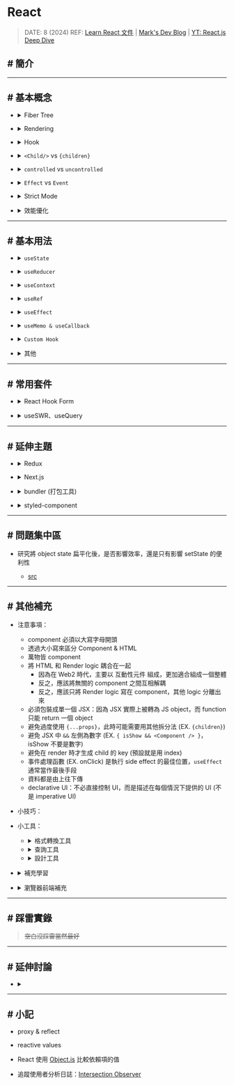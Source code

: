 ##### <!-- 收起 -->

<!----------- ref start ----------->

[Object.is]: https://developer.mozilla.org/zh-CN/docs/Web/JavaScript/Reference/Global_Objects/Object/is
[Rspack]: https://rspack.dev/zh/
[webpack]: https://webpack.docschina.org/concepts/
[Vite]: https://cn.vitejs.dev/guide/
[React Compiler]: https://react.dev/learn/react-compiler
[Bundlephobia]: https://bundlephobia.com/
[簡化模擬 useState 行為]: ../src/code/useStateMock.js
[The Rules of React]: https://gist.github.com/sebmarkbage/75f0838967cd003cd7f9ab938eb1958f
[各種格式轉換]: https://transform.tools/html-to-jsx
[The how and why on React’s usage of linked list in Fiber to walk the component’s tree]: https://angularindepth.com/posts/1007/the-how-and-why-on-reacts-usage-of-linked-list-in-fiber-to-walk-the-components-tree
[In-depth explanation of state and props update in React]: https://angularindepth.com/posts/1009/in-depth-explanation-of-state-and-props-update-in-react
[Inside Fiber: in-depth overview of the new reconciliation algorithm in React]: https://angularindepth.com/posts/1008/inside-fiber-in-depth-overview-of-the-new-reconciliation-algorithm-in-react
[YT: React.js Deep Dive]: https://youtu.be/7YhdqIR2Yzo?list=PLxRVWC-K96b0ktvhd16l3xA6gncuGP7gJ
[Why React Context is Not a "State Management" Tool (and Why It Doesn't Replace Redux)]: https://blog.isquaredsoftware.com/2021/01/context-redux-differences/
[react-reconciler]: https://www.npmjs.com/package/react-reconciler
[圖解 React]: https://7km.top/main/macro-structure/
[mini-react 翻譯？]: https://github.com/lizuncong/mini-react
[Introducing the React Profiler]: https://legacy.reactjs.org/blog/2018/09/10/introducing-the-react-profiler.html
[Profile a React App for Performance]: https://kentcdodds.com/blog/profile-a-react-app-for-performance
[React as a UI Runtime]: https://overreacted.io/react-as-a-ui-runtime/
[Getting Closure on React Hooks]: https://www.swyx.io/hooks
[互動式視覺化 React hooks 時間軸]: https://julesblom.com/writing/react-hook-component-timeline
[A (Mostly) Complete Guide to React Rendering Behavior]: https://blog.isquaredsoftware.com/2020/05/blogged-answers-a-mostly-complete-guide-to-react-rendering-behavior/
[Mark's Dev Blog]: https://blog.isquaredsoftware.com/series/blogged-answers/
[React 開發者一定要知道的底層機制 — React Fiber Reconciler]: https://medium.com/starbugs/react-開發者一定要知道的底層架構-react-fiber-c3ccd3b047a1
[state structure]: https://zh-hans.react.dev/learn/choosing-the-state-structure
[React 18 effect 函式執行兩次的原因及 useEffect 常見情境]: https://medium.com/@linyawun031/react-react-18-effect-函式執行兩次的原因及-useeffect-常見情境-2dc65c18b64b
[React 18 新功能之自動批次更新]: https://juejin.cn/post/7153814771937067044
[Learn React 文件]: https://react.dev/learn
[React Profiler]: https://max80713.medium.com/使用-react-profiler-來觀察-react-web-app-的渲染狀況並進行效能優化-bde15fe3d267
[why-did-you-render]: https://segmentfault.com/a/1190000023031115

<!----------- ref end ----------->

# React

> DATE: 8 (2024)
> REF: [Learn React 文件] | [Mark's Dev Blog] | [YT: React.js Deep Dive]

## # 簡介

---

## # 基本概念

<!-- Fiber Tree -->

- <details close>
  <summary>Fiber Tree</summary>

  <!-- REF -->

  - <details close>
    <summary>REF</summary>

    - [React 開發者一定要知道的底層機制 — React Fiber Reconciler]
    - [Inside Fiber: in-depth overview of the new reconciliation algorithm in React]
    - [The how and why on React’s usage of linked list in Fiber to walk the component’s tree]
    - [Fiber Object](../src/code/fiber.types.ts.md)

    </details>

  <!-- 行為特性 -->

  - <details close>
    <summary>行為特性</summary>

    - `Fiber`：An unit of work for React to process
    - 改為 `Fiber`，使 render work 可切分成 `chunks`，因此可加入 `Scheduler` 按照優先程度調配 work 順序，因此也可重做 work，也可丟棄不需要的 work
    - 改變：Stack (recursion) -> `Linked List (workLoop)`。因此可隨時中斷再繼續，也可調整插入優先 work
    - Diff 改用 `heuristic algorithm`，使得 O(n³) -> `O(n)`

    </details>

  <!-- 結構分析 -->

  - <details close>
    <summary>結構分析</summary>

    - 轉換過程：`JSX` -> `React Elements` (tree) -> `Fiber Nodes` (tree)

    - Linked List 指向：`child` 指向第一個子節點，`sibling` 指向下一個兄弟節點，`return` 指向要返回的父節點

    - DFS：`child` -> `self` -> `sibling` (最後可以直接 return 回父節點)

    </details>

  <!-- 其他補充 -->

  - <details close>
    <summary>其他補充</summary>

    - 與以前的 VDOM Tree 結構不一樣，因為現在使用 Fiber object 而稱為 Fiber Tree
      (但其實就是 VDOM 的部分，但有在討論用哪個名詞較為恰當，目前查到的用詞幾乎都是稱呼 VDOM，筆記中我也直接稱為 `VDOM`)

    </details>

  <!-- 圖片說明 -->

  - <details close>
    <summary>圖片說明</summary>

    ![](../src/image/Fiber_Tree.gif)

    </details>

  </details>

<!-- Rendering -->

- <details close>
  <summary>Rendering</summary>

  <!-- REF -->

  - <details close>
    <summary>REF</summary>

    - [A (Mostly) Complete Guide to React Rendering Behavior]
    - [互動式視覺化 React hooks 時間軸]
    - [In-depth explanation of state and props update in React]

    </details>

  - 一般提到的 Render 是指 Reconciler 的 `render phase`

  <!-- 名詞解釋 -->

  - <details close>
    <summary>名詞解釋</summary>

    <!-- Render -->

    - <details close>
      <summary>Render</summary>

      - 定義：在 React 中指的是製作 VDOM
      - 細節：

        - 也就是會執行一遍 Functional Component 內部的 render logic
        - 沒使用 Hook 優化的計算都會再計算一次
        - 如果 child 的 component type & key 相同，則會直接將計算結果更新在舊有的 Fiber object

      - 解釋：

        - 為了避免與 VDOM Render 搞混，React 官方將 `browser rendering` 稱為 `painting`
        - 而在更新 real DOM 之後，瀏覽器就會重新繪製螢幕，這個過程原本應該稱為 `browser rendering`

      </details>

    <!-- Reconciliation -->

    - <details close>
      <summary>Reconciliation</summary>

      - 定義：re-render 後，VDOM 會先與 last VDOM 做比對，再將差異更新到 real DOM 的過程

      </details>

    </details>

  <!-- 渲染流程 -->

  - <details close>
    <summary>頁面渲染流程</summary>

    - 流程：`Scheduler` -> `Reconciler` -> `Renderer`

    <!-- Scheduler -->

    - <details close>
      <summary>Scheduler</summary>

      - 按照優先程度調配 Reconciler 執行 work 的順序

      </details>

    <!-- Reconciler -->

    - <details close>
      <summary>Reconciler</summary>

      - `render phase`

        - (1)製作 VDOM (2)比較新舊 VDOM 差異
        - 非同步
        - 主要目的：生成 `Fiber Tree` & `Effect List`
        - `Fiber Tree` 生成：JSX -> React Elements (tree) -> Fiber Nodes (tree)

        <!-- re-render 細節 -->

        - <details close>
          <summary>re-render 細節</summary>

          - `workInProgress tree` 生成：每個 node 各自帶有 `side effects` 的 Fiber Tree
          - `Effect List` 生成：workInProgress tree 與 current tree 比較差異，得出需要執行的 side effects 列表 (因而不用再遍歷 Tree)
          - `current tree` 更新：最後將 workInProgress tree 更新到 current tree

          </details>

      - `commit phase`

        - 套用到 real DOM (但不管 browser render 的執行)
        - 同步
        - 執行 side effect：`DOM 操作`、`部分 lifecycle method`
        - 更新 DOM 需要一氣呵成不中斷，才不會造成視覺上的不連貫
        - 此階段也就是更新圖中 DOM Tree 的部分

          ![](../src/image/Brower_Render.png)

      </details>

    <!-- Renderer -->

    - <details close>
      <summary>Renderer</summary>

      - 負責將變化的元件渲染到各種介面的畫面上

      </details>

    </details>

  <!-- 行為特性 -->

  - <details close>
    <summary>行為特性</summary>

    - `setState`、`dispatch` 後，會先檢查是否為新的 state

    - 確認為新的 state 後，會觸發 queue a re-render，先將狀態更新放進一個 queue

    <!-- 單一事件下會一起只做一次更新 (Automatic Batching：v18 前後為兩種版本) -->

    - <details close>
      <summary>單一事件下會一起只做一次更新 (Automatic Batching：以 v18 前後區分為兩種 作用範圍)</summary>

      - REF: [React 18 新功能之自動批次更新]

      - 作用範圍

        - before：every single `React event`
        - after：every single event loop tick (包含 `setTimeout`、`await` 等等)

      <!-- EX. -->

      - <details close>
        <summary>EX.</summary>

        - before：3 次 render (0 & 1 / 2 / 3)
        - after：2 次 render (0 & 1 / 2 & 3)

        ```js
        const [counter, setCounter] = useState(0)

        const onClick = async () => {
          setCounter(0)
          setCounter(1)

          const data = await fetchSomeData()

          setCounter(2)
          setCounter(3)
        }
        ```

        </details>

      </details>

    - parent 的狀態更新後，整個 parent 底下的 VDOM 都會 re-render
    - re-render 不代表 re-create Fiber object (可能會將計算結果更新 old Fiber object)
    - 如果 child 使用 React.memo()，則會先進行 props 的比較，再決定是否 re-render

    </details>

  <!-- 避免作法 -->

  - <details close>
    <summary>避免作法</summary>

    <!-- 避免在 Component 內部創建其他 Component type -->

    - <details close>
      <summary>避免在 Component 內部創建其他 Component type</summary>

      ```js
      // X 錯誤
      function ParentComponent() {
        function ChildComponent() {}

        return <ChildComponent />
      }

      // O 正確
      function ChildComponent() {}
      function ParentComponent() {
        return <ChildComponent />
      }
      ```

      </details>

    <!-- 避免在 render logic 中 setState -->

    - <details close>
      <summary>避免在 render logic 中 setState</summary>

      ```js
      // X 錯誤
      function Parent() {
        const [state, setState] = useState()
        setState()

        return <Child />
      }

      // O 正確
      function Parent() {
        const [state, setState] = useState()
        const handleClick = () => {
          setState()
        }

        return <Child onClick={handleClick} />
      }
      ```

      </details>

    </details>

  <!-- 其他補充 -->

  - <details close>
    <summary>其他補充</summary>

    - VDOM re-render 在一般情況下都算可接受範圍，而且 React 就是靠著 VDOM re-render 來快速判斷要更改哪些 real DOM 的部分
    - 主要影響效能的在於更改 real DOM
    - 可注意 `<Child />` 與 `{children}` 在 render 上的差異，一些情況可利用 `{children}` 方式避免不必要的 re-render

    </details>

  <!-- 簡易結論 -->

  - <details close>
    <summary>簡易結論</summary>

    - 一般使用情況，re-render 幾乎不影響效能
    - 但應避免濫用導致的不必要的 re-render (EX. useEffect 的濫用)
    - 只在真實感受到效能不好的地方，再針對使用 memo 等做優化

    </details>

  </details>

<!-- Hook -->

- <details close>
  <summary>Hook</summary>

  - REF: [Getting Closure on React Hooks]
  - 底層

    - 實際上，React 將一個 component 所有的 Hook 存為 fiber object 中的一個 linked list
    - 再將整個表層複製到 component 中

  - Hook 是特殊的函數，只在 React 渲染時有效 (Component、Hook)
  - 只在 component 內最頂層的作用域 call Hook

    - Hooks 將始終以相同的順序被呼叫
    - 有利於 Linter 捕捉到大多數錯誤

  </details>

<!-- `<Child />` vs `{children}` -->

- <details close>
  <summary><code>&lt;Child/&gt;</code> vs <code>{children}</code></summary>

  - `<Child />` 是在 parent 上渲染 Child。`{children}` 則是將渲染好的 children 傳入
  - 因此使用 `{children}` 可以用來分離 state 與 UI，避免 parent 的 state 改變觸發 children 進行不必要的 re-render
  - 當 `{children}` 本身內部進行 re-render 時，因為可以重用 Fiber object，所以也不會造成 parent 不必要的 re-render

  ```js
  // EX. Click 之後，"<Child />" 會 re-render，但 "children" 不會 re-render

  function Parent({ children }) {
    const [state, setState] = useState(0)
    const handleClick = () => setState(state + 1)

    return (
      <>
        <button onClick={handleClick}>Click</button>
        <Child />
        {children}
      </>
    )
  }
  ```

  </details>

<!-- controlled vs uncontrolled component -->

- <details close>
  <summary><code>controlled</code> vs <code>uncontrolled</code></summary>

  - controlled component：狀態由 parent (prop) 控制
  - uncontrolled component：狀態由 self (state 或 DOM) 控制

  </details>

<!-- Effect & Event -->

- <details close>
  <summary><code>Effect</code> vs <code>Event</code></summary>

  - Effect：監聽`狀態改變`，自動做的事

    - EX. 特定頁面渲染時，自動執行的事

  - Event：監聽某個`動作觸發`，執行的事

    - EX. onClick 時觸發的事

  - 衍伸

    - useEffectEvent 則是想在 Effect 中，監聽 "執行 Effect" 這個`動作`時，觸發執行的 Event

  </details>

<!-- Strict Mode -->

- <details close>
  <summary>Strict Mode</summary>

  - REF: [React 18 effect 函式執行兩次的原因及 useEffect 常見情境]

  - React 18 嚴格模式下，會在 `開發模式` 中故意調用兩次 setState、mount 等等，用來檢測是否有不期望的副作用

  - EX. 可看到出現兩次 log

    ```js
    setNumber((n) => {
      console.log(n)
      return n + 1
    })
    ```

  </details>

<!-- 效能優化 -->

- <details close>
  <summary>效能優化</summary>

  - 工具：React DevTools Profiler

    - [Introducing the React Profiler]
    - [Profile a React App for Performance]

  - 參考方向

    - 60 FPS 符合一般人眼需求，此時一幀約為 16 ms，因此若一次 re-render 超過 `16 ms`，則會有體感上的不順暢

  - 其他補充

    - `transform` 可避免 reflow，會直接 repaint，只用 GPU 計算，讓畫面看起來有改變

    <!-- React 針對每一幀的優化的一種做法 -->

    - <details close>
      <summary>React 針對每一幀的優化的一種做法</summary>
      - 一幀：Events -> JS -> rAF -> Layout -> Paint -> rIC
      - 並非每一幀都會執行 rIC，只有在做完前面流程後，還有剩餘的時間才會執行
      - 如果執行了 rIC，需等該 rIC 的 callback 執行結束後才進入下一幀
      - React 將一些高優先級如 animation 放到 rAF，而一些低優先級如 network I/O 放到 rIC

      </details>

  - 注意事項

    - React 在`開發模式`中，運行速度慢很多
    - 絕對渲染時間：不要使用`開發模式`來測量，僅使用`生產模式`做測量

  </details>

---

## # 基本用法

<!-- useState -->

- <details close>
  <summary><code>useState</code></summary>

  <!-- 使用時機 -->

  - <details close>
    <summary>使用時機</summary>

    - 普通變數無法滿足時，才使用 state
    - 需要記憶狀態且觸發 render 的情境

    </details>

  <!-- 行為特性 -->

  - <details close>
    <summary>行為特性</summary>

    - [簡化模擬 useState 行為]
    - 如同一張快照，在同一次渲染過程中不變
    - 同一次事件內，批次處理 (`batching`) 所有 setState

    <!-- setState 若使用函數當參數，此函數稱 `updater function`，執行時會取出新的 state 來處理 -->

    - <details close>
      <summary>setState 若使用函數當參數，此函數稱 <code>updater function</code>，執行時會取出新的 state 來處理</summary>

      ```js
      // EX. updater function: (ms) => ms + 1
      setMyState((ms) => ms + 1)
      ```

      </details>

    </details>

  <!-- 推薦作法 -->

  - <details close>
    <summary>推薦作法</summary>

    - <details close>
      <summary>將<code>相關的</code>盡可能合併為更少的 state</summary>

      ```js
      // X
      const [x, setX] = useState(0)
      const [y, setY] = useState(0)

      // O
      const [position, setPosition] = useState({ x: 0, y: 0 })
      ```

      ```js
      // X
      const [isSending, setIsSending] = useState(false)
      const [isSent, setIsSent] = useState(false)

      // O
      const [status, setStatus] = useState('typing') // 'typing', 'sending', 'sent'
      const isSending = status === 'sending'
      const isSent = status === 'sent'
      ```

      </details>

    - 盡可能將 state 放在 child
    - 狀態提升：將 shared state 往上提，往下傳
    - 透過 `reducer` 來減少「不可能」state (可視作 "組合 state")

    </details>

  <!-- 避免作法 -->

  - <details close>
    <summary>避免作法</summary>

    - 避免對 state 做任何 mutation

    <!-- 避免重複的 state -->

    - <details close>
      <summary>避免重複的 state</summary>

      ```js
      const [items, setItems] = useState(initialItems)
      // X 與 items 重複
      const [selectedItem, setSelectedItem] = useState(items[0])
      // O 只保留必要的
      const [selectedId, setSelectedId] = useState(0)
      ```

      </details>

    <!-- 避免冗餘 -->

    - <details close>
      <summary>避免冗餘</summary>

      - 在渲染期間從 props 或 state 中計算出一些訊息，則不應該再放到該元件的其他 state 中

      </details>

    <!-- 避免過度巢狀 -->

    - <details close>
      <summary>避免過度巢狀</summary>

      - 建議將巢狀結構`扁平化`(`規範化`) ([扁平化範例](../src/code/flat_struct.js))
      - 若情況允許，則用子元件攤平，比較易懂

      </details>

    - 避免在 state 中鏡像 props (除非想防止更新 prop，而此時通常 prop 命名為 initialXX 或 defaultXX)

    </details>

  <!-- 其他補充 -->

  - <details close>
    <summary>其他補充</summary>

    - 將 state 視為變動的部分 -> 可變動的越多，bug 也越易出現
    - "讓你的狀態盡可能簡單，但不要過於簡單"
    - `Single source of truth`：對於每個獨特的狀態，都應該存在且只存在於一個指定的元件中作為 state。這項原則也被稱為擁有 "可信任單一資料來源"
    - REF: [state structure]

    </details>

  </details>

<!-- useReducer -->

- <details close>
  <summary><code>useReducer</code></summary>

  <!-- 使用時機 -->

  - <details close>
    <summary>使用時機</summary>

    - 有太過複雜的 setState 邏輯時，將狀態的邏輯統一寫在 reducer 內，達到`關注點分離`
    - 一整套的 setState 組合 (EX. 一個 action 要對兩個 state 做更新的組合)

    </details>

  <!-- 行為特性 -->

  - <details close>
    <summary>行為特性</summary>

    - `dispatch` 一個 `action` 到 `reducer` 中，依照其中的邏輯進行更新 `state`
    - 透過發送要做的動作，有別於 `useState` 是直接告知要改為哪個 state
    - dispatch (function) / action (object) / reducer (function)

    </details>

  <!-- 推薦作法 -->

  - <details close>
    <summary>推薦作法</summary>

    - 建議使用 `switch / case` 寫法，且都用 `{ }` 包住
    - 維持 pure 寫法
    - 一個有意義的 action，會是組合所有相關 state 的更新，在同一次 dispatch 中進行 (而不是每個 state 分開做 dispatch)

    </details>

  <!-- 避免作法 -->

  - <details close>
    <summary>避免作法</summary>

    - 避免將其他`業務邏輯`也移動到 reducer，而是只放`狀態更新`的邏輯

    </details>

  <!-- 其他補充 -->

  - <details close>
    <summary>其他補充</summary>

    - 命名由來參考 `reduce()`。都是接受 當前狀態 和 action，然後返回 下個狀態
    - 因為獨立在 component 外，所以可以單獨做狀態更新邏輯的`測試`
    - 常與 `context` 搭配使用

    </details>

  </details>

<!-- useContext -->

- <details close>
  <summary><code>useContext</code></summary>

  <!-- 使用時機 -->

  - <details close>
    <summary>使用時機</summary>

    - 多個 component 中需共用 state
    - 多層巢狀 component 的組合

    </details>

  <!-- 行為特性 -->

  - <details close>
    <summary>行為特性</summary>

    - 讓 props 直達目的 component，而不需透過中間層傳遞
    - 更直接知道 props 來源，而不需再一層層追朔
    - 當 state 更新時，取用 state (也就是使用 useContext) 的 child 都會排進 re-render

    <!-- 在同一次 state 更新中，同一個 component 只會進行一次 re-render -->

    - <details close>
      <summary>在同一次 state 更新中，同一個 component 只會進行一次 re-render</summary>

      - EX. 巢狀中可能 (1) parent re-render 觸發 child re-render (2) child 本身也使用 useContext 也觸發 re-render
      - 但因為 parent 觸發的會先進行，此時 child re-render 後將 child 自身的 render queue 也清空了，因此就不會再 re-render 一次

      </details>

    </details>

  <!-- 推薦作法 -->

  - <details close>
    <summary>推薦作法</summary>

    - 用來管理複雜的狀態時，搭配 reducer 使用，會建議將 state & dispatch 分別建立兩個 context
    - 若傳遞的 value 是 object，則需使用 `usememo` 優化
    - 可適時將 (1) provider 包覆下 (2) 使用 `useContext` 下 的第一層 child 進行 `React.memo()` 優化
      (讓只有真的使用 `useContext` 的那些 component 進行 re-render)
      (但依然是只在效能耗費很大情況下使用)

    </details>

  <!-- 避免作法 -->

  - <details close>
    <summary>避免作法</summary>

    - 避免過度使用。在使用之前，先試試 (1)傳遞 props (2)將 JSX 當作 children 傳遞。兩者皆無法滿足才使用 context

    </details>

  <!-- 其他補充 -->

  - <details close>
    <summary>其他補充</summary>

    - 注意 context 並非 狀態管理工具
    - 可搭配客製化 Hook 使用
    - 一般在 Theme、Auth、Route 會使用

    </details>

  <!-- 經驗分享 -->

  - <details close>
    <summary>經驗分享</summary>

    - 使用 context 做全域時，即便在一個有 2000 個 component 的專案中，也不會感受到 re-render 的卡頓

    </details>

  </details>

<!-- useRef -->

- <details close>
  <summary><code>useRef</code></summary>

  <!-- 使用時機 -->

  - <details close>
    <summary>使用時機</summary>

    - 當希望元件「記住」訊息，但不觸發渲染
    - 用於低階 component 內的 DOM
    - 常用來儲存 `timeout ID`、`DOM 元素`、`其他不影響渲染的物件`

      - 呼叫 React 未暴露的瀏覽器 API
      - 當一則資訊僅被事件處理器需要，且更改它不需要重新渲染時

    </details>

  <!-- 行為特性 -->

  - <details close>
    <summary>行為特性</summary>

    <!-- 模擬 useRef 行為 -->

    - <details close>
      <summary>簡化模擬 useRef 行為</summary>

      ```js
      // React 内部
      function useRef(initialValue) {
        const [ref, unused] = useState({ current: initialValue })
        return ref
      }
      ```

      </details>

    - ref 就像是元件的一個不被 React 追蹤的秘密口袋
    - 更新時不會觸發 re-render
    - JSX 上的 `ref` 是 React 的屬性，而非原生 HTML 屬性

    </details>

  <!-- 使用方式 -->

  - <details close>
    <summary>使用方式</summary>

    <!-- 存取 DOM 元素，可以傳遞 `Ref Object` 或 `Callback` -->

    - <details close>
      <summary>存取 DOM 元素，可以傳遞 <code>Ref Object</code> 或 <code>Callback</code></summary>

      <!-- Ref Object -->

      - <details close>
        <summary>Ref Object</summary>

        - EX. `<div ref={myRef}>`
        - React `自動`處理
        - 會將對應的 DOM 元素放入 myRef.current
        - 當元素從 DOM 中刪除時，會將 myRef.current 更新為 null

        </details>

      <!-- Callback -->

      - <details close>
        <summary>Callback</summary>

        - EX. `<div ref={(node)=>{ myRef.current=node }}>`
        - 需要`手動`處理寫入與移除
        - 未知數量的情況下，就得使用 callback

          ```js
          function Component({ items }) {
            const itemsRef = useRef(null)

            const getMap = () => {
              if (!itemsRef.current) itemsRef.current = new Map()
              return itemsRef.current
            }

            const callbackRef = (node) => {
              const map = getMap()
              if (node) map.set(cat, node)
              else map.delete(cat)
            }

            // 未來版本提供的使用方式，如同 useEffect 那樣使用 return
            const callbackRef2 = (node) => {
              const map = getMap()
              map.set(cat, node)

              return () => {
                map.delete(cat)
              }
            }

            return (
              <>
                items.map((item) => <div key={item.id} ref={callbackRef} />)
              </>
            )
          }
          ```

        </details>

      </details>

    <!-- `React.forwardRef()`：用以包住 child，才能讓 ref 往 child 傳遞下去 -->

    - <details close>
      <summary><code>React.forwardRef()</code>：用以包住 child，才能讓 ref 往 child 傳遞下去</summary>

      - React 故意為之，在一般情況阻擋 ref 傳遞。而必須刻意使用 forwardRef

      </details>

    <!-- `useImperativeHandle`：在 child 中，用以指定暴露給外部的 ref 範圍 -->

    - <details close>
      <summary><code>useImperativeHandle</code>：在 child 中，用以指定暴露給外部的 ref 範圍</summary>

      - parent 的 ref 將只是由 useImperativeHandle 建立的 object，而不是 DOM 元素

      ```js
      // EX. 如此 parent 只能 ref 到 input 的 focus()
      const MyInput = forwardRef((props, ref) => {
        const realInputRef = useRef(null)

        useImperativeHandle(ref, () => ({
          focus() {
            realInputRef.current.focus()
          },
        }))

        return <input {...props} ref={realInputRef} />
      })
      ```

      </details>

    </details>

  <!-- 推薦作法 -->

  - <details close>
    <summary>推薦作法</summary>

    - 視為脫圍機制：只用在溝通 React 外系統
    - 用於非破壞性操作 (EX. 聚焦、滾動、測量)
    - 用於`低階`而非高階 component 中，以避免對 DOM 結構的意外依賴 (EX. 在 button 而不要在 page)

    </details>

  <!-- 避免作法 -->

  - <details close>
    <summary>避免作法</summary>

    - 避免在渲染過程中讀取或寫入 ref.current
    - 避免用來更改由 React 管理的 DOM 節點 (EX. ref.current.remove())
    - 如果很大一部分 應用程式邏輯 和 資料流 都依賴 ref，可能需要重新思考使用方式

    </details>

  <!-- 其他補充 -->

  - <details close>
    <summary>其他補充</summary>

    </details>

  </details>

<!-- useEffect -->

- <details close>
  <summary><code>useEffect</code></summary>

  - dependency

    - 只能且只需依賴 reactive values
    - props、state、memo、callback、parent's ref & setState..etc (包含從這些值計算而來的值)
    - default：每次渲染都執行
    - []：僅在元件掛載時執行
    - 檢查全部不變：跳過本次執行

  <!-- 使用時機 -->

  - <details close>
    <summary>使用時機</summary>

    - 脱危機制：用來跟外部系統互動，用來將元件與 React 以外的系統同步
    - 只能做兩件事：開始同步某些東西，然後停止同步它
    - 用在當只要元件渲染就必需觸發的事件，而不是綁定特定事件的情況

    - 常用情境

      - 元件出現在螢幕上時發送的分析日誌
      - 設定伺服器連線、網路、第三方函式庫
      - 根據 state 控制非 React 元件

    </details>

  <!-- 行為特性 -->

  - <details close>
    <summary>行為特性</summary>

    - 開始同步外部系統：useEffect 內部所寫的就是同步的動作
    - 停止同步外部系統：return 所寫的就是 cleanup 的動作

    - dependency 更新，執行順序：`state 更新觸發 re-render` -> `commit to real DOM` -> `useEffect 檢查 dependency` -> `last useEffect cleanup` -> `重新執行 useEffect`

      - 有機會在正式環境再用以下範例做一次實驗驗證

        - 因為在官網文件上的 sandbox 執行時，會等 useEffect 執行完成才更新畫面

        ```js
        import { useState, useEffect } from 'react'
        const serverUrl = 'https://localhost:1234'

        function ChatRoom({ roomId }) {
          console.log('render11...')
          const now = performance.now()
          while (performance.now() - now < 5000) {}

          useEffect(() => {
            const connection = createConnection(serverUrl, roomId)
            const now = performance.now()
            while (performance.now() - now < 5000) {}
            console.log('connect...')
            connection.connect()

            return () => {
              const now = performance.now()
              while (performance.now() - now < 5000) {}
              console.log('cleanup...')
              connection.disconnect()
            }
          }, [roomId])

          const now = performance.now()
          while (performance.now() - now < 5000) {}
          console.log('render22...')

          return <h1>歡迎到 {roomId}！</h1>
        }

        export default function App() {
          const [roomId, setRoomId] = useState('general')
          const [show, setShow] = useState(false)
          return (
            <>
              <label>
                選擇聊天室：{' '}
                <select
                  value={roomId}
                  onChange={(e) => setRoomId(e.target.value)}
                >
                  <option value='general'>一般</option>
                  <option value='travel'>旅遊</option>
                  <option value='music'>音樂</option>
                </select>
              </label>
              <button onClick={() => setShow(!show)}>
                {show ? '關閉' : '打開'}
              </button>
              {show && <hr />}
              {show && <ChatRoom roomId={roomId} />}
            </>
          )
        }

        function createConnection(serverUrl, roomId) {
          return {
            connect() {
              console.log('✅ 連接 "' + roomId + '" 房間：' + serverUrl + '...')
            },
            disconnect() {
              console.log('❌ 斷開 "' + roomId + '" 房間：' + serverUrl)
            },
          }
        }
        ```

    - component 卸載時，則會做最後一次 cleanup

    </details>

  <!-- 推薦作法 -->

  - <details close>
    <summary>推薦作法</summary>

    - 時常優先思考是否不需要 Effect，而是適合其他方法。Effect 被當作最後手段
    - 程式碼中的每個 Effect 應該代表一個「獨立的同步過程」，但避免將一個內聚的邏輯拆分成多個獨立的 Effects
    - 對每個 Effect 單獨思考，而不是以 component 的生命週期的角度思考
    - 大部分使用上，都會需要指定 cleanup 動作
    - 盡可能少直接使用`原始 useEffect` (應該包成 custom hook)
    - 將不必要或不想要觸發 Effect 的邏輯 (非響應式邏輯) 分離出來 (目前可用 useRef，未來使用 useEffectEvent)
    - Effect 中使用 setState 時，若不需依賴該 state 的情況下，則使用 callback 方式來 setState

      - EX. `setMessages(msgs => [...msgs, receivedMessage])`

    </details>

  <!-- 避免作法 -->

  - <details close>
    <summary>避免作法</summary>

    - 避免用來處理「特定的使用者互動」事件 (優先考慮放在 onClick 等地方做處理)

    - 避免自己選擇 dependency，而是將需要的都放進來，把不想要依賴的部分重構

    - 避免將 object 當作 dependency (而是用 obj.property)

      - 雖然 parent re-render 本來就會使 child re-render，所以傳入 object prop 也可以。但需注意 child 的 useEffect 等使用 prop 當 dependency 的寫法

        ```js
        // X
        function Component({ props }) {
          useEffect(() => {
            dosomething(props.id, props.name)
          }, [props])
        }

        // O
        function Component({ props }) {
          useEffect(() => {
            dosomething(props.id, props.name)
          }, [props.id, props.name])
        }

        // O
        function Component({ props }) {
          const { id, name } = props
          useEffect(() => {
            dosomething(id, name)
          }, [id, name])
        }
        ```

    - 避免用來監聽一個 state 再去更新另一個 state (而是直接寫在 render logic)

      - 因為 state 改變就會 re-render，就會重跑一次 rednder logic
      - 若是想減少昂貴的計算，則是用 `useMemo`

      ```js
      // X
      function Component() {
        const [state1, setState1] = useState()
        const [state2, setState2] = useState()

        useEffect(() => {
          setState2(state1 + 1)
        }, [state1])
      }

      // O
      function Component() {
        const [state1, setState1] = useState()
        const state2 = state1 + 1
      }
      ```

      ```js
      // X
      function Component({ items }) {
        const [selection, setSelection] = useState(null)

        useEffect(() => {
          setSelection(null)
        }, [items])
      }

      // O
      function Component({ items }) {
        const [selectedId, setSelectedId] = useState(null)
        const selection = items.find((item) => item.id === selectedId) ?? null
      }
      ```

    - 避免用來處理只需在 APP 啟動時做一次的初始化動作 (而是放在 React 之外處理)

      - 在 APP 的 root 中執行這些內容，而不要在其他 component 頂層執行
      - 若有需要 React 內的值，則在 APP 的 root 中的 useEffect 中處理一次

    - (TODO:再改一下) 盡量避免「鏈式 Effect」

      - https://zh-hans.react.dev/learn/you-might-not-need-an-effect
      - 屬於同一個事件，不同判斷邏輯，則是用一個 事件函數 來處理
      - 如果是連動的選單，則確實適合用 「鏈式 Effect」

    </details>

  <!-- 其他補充 -->

  - <details close>
    <summary>其他補充</summary>

    - React 中將 `Effect` 名詞用來專指此部分，廣義的副作用稱作 side effect
    - `useLayoutEffect` 是 `useEffect` 的一個變種，可以在 `repaint` 之前觸發，可讓使用者不會看到畫面的變化，而是直接看到最後結果

    - 不能在 server 中執行 Effect

      - 所以最好使用專用框架或套件來處理 fetch
      - TODO:再研究細節 https://zh-hans.react.dev/learn/synchronizing-with-effects

    - 不需要呈現在畫面，建議用 useRef 取代 useState

      ```js
      // 例如讓安鈕可以清除監聽，需要控制他，但不用畫出他
      function Component() {
        const id = useRef(null)
        const handleClear = () => {
          clearInterval(id)
          id.current = null
        }
        useEffect(() => {
          id.current = setInterval(() => {}, 1000)
          return handleClear
        }, [])

        return <button onClick={handleClear}>Clear</button>
      }
      ```

    - Race Condition (競態條件)：用 ignore 來避免非同步產生的覆蓋 (TODO:將 fetch 相關集中)

      - https://zh-hans.react.dev/learn/you-might-not-need-an-effect
      - 但更好的方式是使用專用的套件，有幫忙做 cache

      ```js
      function SearchResults({ query }) {
        const [page, setPage] = useState(1)
        const params = new URLSearchParams({ query, page })
        const results = useData(`/api/search?${params}`)

        function handleNextPageClick() {
          setPage(page + 1)
        }
        // ...
      }

      function useData(url) {
        const [data, setData] = useState(null)
        useEffect(() => {
          let ignore = false
          fetch(url)
            .then((response) => response.json())
            .then((json) => {
              if (!ignore) {
                setData(json)
              }
            })
          return () => {
            ignore = true
          }
        }, [url])
        return data
      }
      ```

      ```js
      useEffect(() => {
        let ignore = false

        async function startFetching() {
          const json = await fetchTodos(userId)
          if (!ignore) setTodos(json)
        }

        startFetching()

        return () => {
          ignore = true
        }
      }, [userId])
      ```

      </details>

  </details>

<!-- useMemo & useCallback -->

- <details close>
  <summary><code>useMemo & useCallback</code></summary>

  <!-- 使用時機 -->

  - <details close>
    <summary>使用時機</summary>

    - 效能優化
    - 理論上，位於越父層的，越需要使用？

    </details>

  <!-- 行為特性 -->

  - <details close>
    <summary>行為特性</summary>

    </details>

  <!-- 推薦作法 -->

  - <details close>
    <summary>推薦作法</summary>

    </details>

  <!-- 避免作法 -->

  - <details close>
    <summary>避免作法</summary>

    - 避免過早使用 useCallback 和 useMemo 等，而是等到出現效能問題的位置，才進行使用

    </details>

  <!-- 其他補充 -->

  - <details close>
    <summary>其他補充</summary>

    - 分析工具：[why-did-you-render] | [React Profiler]

    </details>

  </details>

<!-- Custom Hook -->

- <details close>
  <summary><code>Custom Hook</code></summary>

  <!-- 使用時機 -->

  - <details close>
    <summary>使用時機</summary>

    </details>

  <!-- 行為特性 -->

  - <details close>
    <summary>行為特性</summary>

    </details>

  <!-- 推薦作法 -->

  - <details close>
    <summary>推薦作法</summary>

    </details>

  <!-- 避免作法 -->

  - <details close>
    <summary>避免作法</summary>

    </details>

  <!-- 其他補充 -->

  - <details close>
    <summary>其他補充</summary>

    - 將 Effect 與 Component 解耦的方式
    - 自訂 Hook 共享的是狀態邏輯，而不是狀態本身
    - 兩個不同 component 但用相同狀態更新邏輯時
    - 內部沒用到其他 Hook 則只要做成 util 即可，而不是做成 Hook
    - (回傳喜歡以 object 而不是 array？)
    - 將`事件處理函數`傳入自訂 Hook 時，增加對傳入的事件處理函數的依賴並不理想，因為每次元件重新渲染時就會再次執行。最好使用正在開發的 `useEffectEvent`
    - 從選擇自訂 Hook 名稱開始。如果你難以選擇一個清晰的名稱，這可能意味著你的 Effect 和元件邏輯剩餘的部分耦合度太高，還沒有做好被提取的準備。
    - 保持自訂 Hook 專注於具體的高階用例。`避免`創建和使用作為 useEffectAPI 本身的替代品和 wrapper 的自訂「生命週期」 Hook

    </details>

  </details>

<!-- 其他 -->

- <details close>
  <summary>其他</summary>

  <!-- useSyncExternalStore -->

  - <details close>
    <summary><code>useSyncExternalStore</code></summary>

    - 用來訂閱 React 外部可變的值
    - TODO:研究 瀏覽器的 navigator.onLine API
    - https://zh-hans.react.dev/learn/you-might-not-need-an-effect

      ```js
      function subscribe(callback) {
        window.addEventListener('online', callback)
        window.addEventListener('offline', callback)
        return () => {
          window.removeEventListener('online', callback)
          window.removeEventListener('offline', callback)
        }
      }

      function useOnlineStatus() {
        // ✅ 非常好：用内置的 Hook 订阅外部 store
        return useSyncExternalStore(
          subscribe, // 只要传递的是同一个函数，React 不会重新订阅
          () => navigator.onLine, // 如何在客户端获取值
          () => true // 如何在服务端获取值
        )
      }

      function ChatIndicator() {
        const isOnline = useOnlineStatus()
        // ...
      }
      ```

    </details>

  <!-- flushSync -->

  - <details close>
    <summary><code>flushSync</code></summary>

    - 用於使 setState 立即觸發 re-render 後，再執行接下去的程式碼
    - EX. 在單次事件中，setState 後使用 ref 讀取 DOM 元素，必須先觸發 re-render 才能得到新的資訊

    </details>

  <!-- Suspense -->

  - <details close>
    <summary><code>Suspense</code></summary>

    - 當 child 還沒好之前，給一個 loading page 用

    </details>

  <!-- use -->

  - <details close>
    <summary><code>use</code> (future)</summary>

    - 設計用意：讓你之後遷移到最終推薦方式你所需要的修改更少

    </details>

  <!-- useEffectEvent -->

  - <details close>
    <summary><code>useEffectEvent</code> (future)</summary>

    - 定義：在 Effect 中，監聽 `執行 Effect` 這個`動作`時，觸發執行的 Event

    - 使用時機

      - 用來使 Effect 內部可以將不需觸發 Effect 的部分提取出來
      - 將 Effect 中 不需響應 與 需要響應 的部分分離

    - 最佳實作

      - 只在 Effect 中，呼叫用 useEffectEvent 建立的 function
      - 永遠不可傳遞給其他 component / hook
      - 永遠伴隨著使用他的 Effect，兩者視為唯一個組合

    - EX.

      - 問題：使用上並不希望 theme 改變就重連一次

        ```js
        function ChatRoom({ roomId, theme }) {
          useEffect(() => {
            const connection = createConnection(serverUrl, roomId)
            connection.on('connected', () => {
              showNotification('Connected!', theme)
            })
            connection.connect()
            return () => connection.disconnect()
          }, [roomId, theme])
        }
        ```

      - 解法：使用 `useEffectEvent`，但還在開發中

        ```js
        function ChatRoom({ roomId, theme }) {
          const onConnected = useEffectEvent(() => {
            showNotification('Connected!', theme)
          })

          useEffect(() => {
            const connection = createConnection(serverUrl, roomId)
            connection.on('connected', () => {
              onConnected()
            })
            connection.connect()
            return () => connection.disconnect()
          }, [roomId])
        }
        ```

      - 替代方案：使用 `useRef`

        - 我認為差異點在於寫法較不簡潔，且無法透過現有功能自己包裝出一個模擬的 `useEffectEvent`

        ```js
        function ChatRoom({ roomId, theme }) {
          const onConnectedRef = useRef()

          useEffect(() => {
            onConnectedRef.current = () => {
              showNotification('Connected!', theme)
            }
          }, [theme])

          useEffect(() => {
            const connection = createConnection(serverUrl, roomId)
            connection.on('connected', () => {
              onConnectedRef.current()
            })
            connection.connect()
            return () => connection.disconnect()
          }, [roomId])
        }
        ```

    </details>

  </details>

---

## # 常用套件

<!-- React Hook Form -->

- <details close>
  <summary>React Hook Form</summary>

  - 行為特性：

    - 將渲染的控制狀態交還給瀏覽器原生，submit 時才更新 react 狀態
    - 因為一般來說，react 不需要知道這些狀態改變，只需要 submit 時再知道結果

  - 差異比較：

    - Formik 則是直接與 react state 做綁定同步

  - 發展簡史：

    - Formik 在更早期開發出來，後來 React Hook Form 才出現，使用量在 2022 出現交叉點
    - 目前 React Hook Form 作法更多人推薦

  </details>

<!-- useSWR、useQuery -->

- <details close>
  <summary>useSWR、useQuery</summary>

  </details>

---

## # 延伸主題

<!-- TODO:此部分內容長大後可以拆分到新檔案 -->

<!-- Redux -->

- <details close>
  <summary>Redux</summary>

  - REF：[Why React Context is Not a "State Management" Tool (and Why It Doesn't Replace Redux)]

  - React-Redux 僅透過 context 傳遞 Redux store instance，而不是當前 state
  - Mark 觀點：如果在應用程式中超過了 2-3 個與狀態相關的 context，那麼等於重新發明弱版 React-Redux，則該切換到使用 Redux

  - `Redux Toolkit` 提供了工具來簡化 Redux 的開發流程，減少 boilerplate
    - EX. 使用 `createSlice` 自動生成 action 和 reducer
    - 使用 `RTK Query` 甚至可能比使用 context 自己處理，還要少 boilerplate

  </details>

<!-- Next.js -->

- <details close>
  <summary>Next.js</summary>

  </details>

<!-- bundler (打包工具) -->

- <details close>
  <summary>bundler (打包工具)</summary>

  - [webpack]
  - [Vite]
  - [React Compiler]
  - [Rspack]

    - rspack 比較像是 webpack, rollup, esbuild 這類更底層的工具
    - rsbuild 比較像是 vite, CRA, vue-cli
    - rspress（ rspack + react ）

  </details>

<!-- styled-component -->

- <details close>
  <summary>styled-component</summary>

  <!-- 行為特性 -->

  - <details close>
    <summary>行為特性</summary>

    - 基於 props 的動態樣式，styled-components 會生成新的 classname 樣式，但舊有的 classname 也會留著，當下次需要時可以省略重新生成相同的樣式

    </details>

  <!-- 推薦作法 -->

  - <details close>
    <summary>推薦作法</summary>

    <!-- 如果是兩個地方分別用到兩個相近的 styled-component，建議封裝成兩個 styled-component -->

    - <details close>
      <summary>如果是兩個地方分別用到兩個相近的 styled-component，建議封裝成兩個 styled-component</summary>

      - 減少條件判斷
      - 更清晰直觀

      </details>

    <!-- 如果是要動態切換，則應該透過 prop 傳入更新，不要在兩個相近的 styled-component 間切換 -->

    - <details close>
      <summary>如果是要動態切換，則應該透過 prop 傳入更新，不要在兩個相近的 styled-component 間切換</summary>

      - 傳入 prop 只會生成新的 classname 替換
      - 切換兩個 styled-component，則會一直換新的 DOM

      </details>

    </details>

  <!-- `Styled Component` & `Mixin` -->

  - <details close>
    <summary><code>Styled Component</code> & <code>Mixin</code></summary>

    - 用於兩種不同情境，通常會在一個複雜的專案中同時使用

    <!-- Styled Component 用來封裝具體的 UI 元素 -->

    - <details close>
      <summary>Styled Component 用來封裝具體的 UI 元素</summary>

      - 適合樣式和結構相對固定、在應用中經常重用的視覺元素。這樣的基礎元件通常具有一定的結構和行為，可以被擴展和組合

        - 視覺和結構固定
        - 需要封裝行為或邏輯
        - 多次重用
        - 提供擴展接口

      <!-- EX. 封裝基礎元件 -->

      - <details close>
        <summary>EX. 封裝基礎元件</summary>

        ```js
        const BaseButton = styled.button`
          padding: 10px;
          border-radius: 5px;
          font-size: 16px;
          cursor: pointer;
        `

        const PrimaryButton = styled(BaseButton)`
          background-color: blue;
          color: white;
        `
        ```

        </details>

      </details>

    <!-- Mixin 用在多個元件間共享通用的樣式邏輯 -->

    - <details close>
      <summary>Mixin 用在多個元件間共享通用的樣式邏輯</summary>

      - 適合需要靈活應用、且與具體結構、元件不強相關的樣式片段

        - 樣式片段不依賴結構
        - 通用的樣式邏輯
        - 跨元件共享樣式

      <!-- EX. 封裝佈局樣式 -->

      - <details close>
        <summary>EX. 封裝佈局樣式</summary>

        ```js
        const flexbox = css`
          display: flex;
          justify-content: ${(props) => props.justify || 'flex-start'};
          align-items: ${(props) => props.align || 'stretch'};
          flex-direction: ${(props) => props.direction || 'row'};
          flex-wrap: ${(props) => props.wrap || 'nowrap'};
          gap: ${(props) => props.gap || '0'};
        `

        const FlexContainer = styled.div`
          ${flexbox({
            justify: 'center',
            align: 'center',
            direction: 'column',
          })};
        `
        ```

        - 優點

          - 可以先封裝自己的預設
          - 使用一樣的格式
          - 強迫將關於佈局的 css 集中

        </details>

      </details>

    </details>

  </details>

---

## # 問題集中區

- 研究將 object state 扁平化後，是否影響效率，還是只有影響 setState 的便利性

  - [src](../src/code/state_struct.js)

---

## # 其他補充

<!-- 注意事項 -->

- 注意事項：

  - component 必須以大寫字母開頭
  - 透過大小寫來區分 Component & HTML
  - 萬物皆 component
  - 將 HTML 和 Render logic 耦合在一起
    - 因為在 Web2 時代，主要以 互動性元件 組成，更加適合組成一個整體
    - 反之，應該將無關的 component 之間互相解耦
    - 反之，應該只將 Render logic 寫在 component，其他 logic 分離出來
  - 必須包裝成單一個 JSX：因為 JSX 實際上被轉為 JS object，而 function 只能 return 一個 object
  - 避免過度使用 `{...props}`，此時可能需要用其他拆分法 (EX. `{children}`)
  - 避免 JSX 中 `&&` 左側為數字 (EX. `{ isShow && <Component /> }`， isShow 不要是數字)
  - 避免在 render 時才生成 child 的 key (預設就是用 index)
  - 事件處理函數 (EX. onClick) 是執行 side effect 的最佳位置，`useEffect` 通常當作最後手段
  - 資料都是由上往下傳
  - declarative UI：不必直接控制 UI，而是描述在每個情況下提供的 UI (不是 imperative UI)

<!-- 小技巧 -->

- 小技巧：

<!-- 小工具 -->

- 小工具：

  <!-- 格式轉換工具 -->

  - <details close>
    <summary>格式轉換工具</summary>

    - [各種格式轉換]

    </details>

  <!-- 查詢工具 -->

  - <details close>
    <summary>查詢工具</summary>

    - [Bundlephobia]

      - 可查詢模組大小，決定是否用 lazy import 優化

    </details>

  <!-- 設計工具 -->

  - <details close>
    <summary>設計工具</summary>

    - storybook

      - 展示出一個 component 的所有狀態的 view
      - 稱作 "living styleguide" or "storybook"

    </details>

<!-- 補充學習 -->

- <details close>
  <summary>補充學習</summary>

  - [The Rules of React]
  - [React as a UI Runtime]
  - [react-reconciler]
  - [圖解 React]
  - [mini-react 翻譯？]

  </details>

<!-- 瀏覽器前端補充 -->

- <details close>
  <summary>瀏覽器前端補充</summary>

  - `onScroll`：事件中，只有 onScroll 不會冒泡傳遞
  - `transform`：會直接在 repaint 用 GPU 計算，讓畫面看起來有改變 (建議用以取代直接更改 left、top 等，可避免 reflow)
  - event
    - `e.stopPropagation()`：阻止向上冒泡
    - `e.preventDefault()`：阻止瀏覽器預設的事件行為
    - 捕獲事件對於路由或資料分析之類的程式碼很有用

  </details>

---

## # 踩雷實錄

> ~~空白沒踩雷當然最好~~

---

## # 延伸討論

- <details close>
  <summary></summary>

  </details>

---

## # 小記

- proxy & reflect

- reactive values

- React 使用 [Object.is] 比較依賴項的值

- 追蹤使用者分析日誌：[Intersection Observer](https://developer.mozilla.org/zh-CN/docs/Web/API/Intersection_Observer_API)
